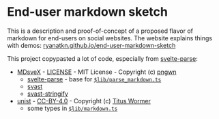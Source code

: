 # End-user markdown sketch

This is a description and proof-of-concept
of a proposed flavor of markdown for end-users on social websites.
The website explains things with demos:
[ryanatkn.github.io/end-user-markdown-sketch](https://ryanatkn.github.io/end-user-markdown-sketch)

This project copypasted a lot of code, especially from
[svelte-parse](https://github.com/pngwn/MDsveX/tree/master/packages/svelte-parse):

- [MDsveX](https://github.com/pngwn/MDsveX) -
  [LICENSE](https://github.com/pngwn/MDsveX/blob/master/LICENSE) - MIT License - Copyright (c) [pngwn](https://github.com/pngwn)
  - [svelte-parse](https://github.com/pngwn/MDsveX/tree/master/packages/svelte-parse) -
    base for [`$lib/parse_markdown.ts`](/src/lib/parse_markdown.ts)
  - [svast](https://github.com/pngwn/MDsveX/tree/master/packages/svast)
  - [svast-stringify](https://github.com/pngwn/MDsveX/tree/master/packages/svast-stringify)
- [unist](https://github.com/syntax-tree/unist) -
  [CC-BY-4.0](https://github.com/syntax-tree/unist/blob/main/package.json) -
  Copyright (c) [Titus Wormer](https://wooorm.com/)
  - some types in [`$lib/markdown.ts`](/src/lib/markdown.ts)
